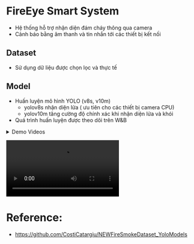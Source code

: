 # FireEye Smart System
- Hệ thống hỗ trợ nhận diện đám cháy thông qua camera
- Cảnh báo bằng âm thanh và tin nhắn tới các thiết bị kết nối

## Dataset
- Sử dụng dữ liệu được chọn lọc và thực tế

## Model
- Huấn luyện mô hình YOLO (v8s, v10m)
  - yolov8s nhận diện lửa ( ưu tiên cho các thiết bị camera CPU)
  - yolov10m tăng cường độ chính xác khi nhận diện lửa và khói
- Quá trình huấn luyện được theo dõi trên W&B

<details>
  <summary>Demo Videos</summary>

https://github.com/HoangLayor/FireEye-Smart-System/blob/main/results/v2.0/Fire%201_result.mp4

</details>

![Yolov10mVideoInference](https://github.com/HoangLayor/FireEye-Smart-System/blob/main/results/v2.0/Fire%201_result.mp4)

# Reference:
- https://github.com/CostiCatargiu/NEWFireSmokeDataset_YoloModels